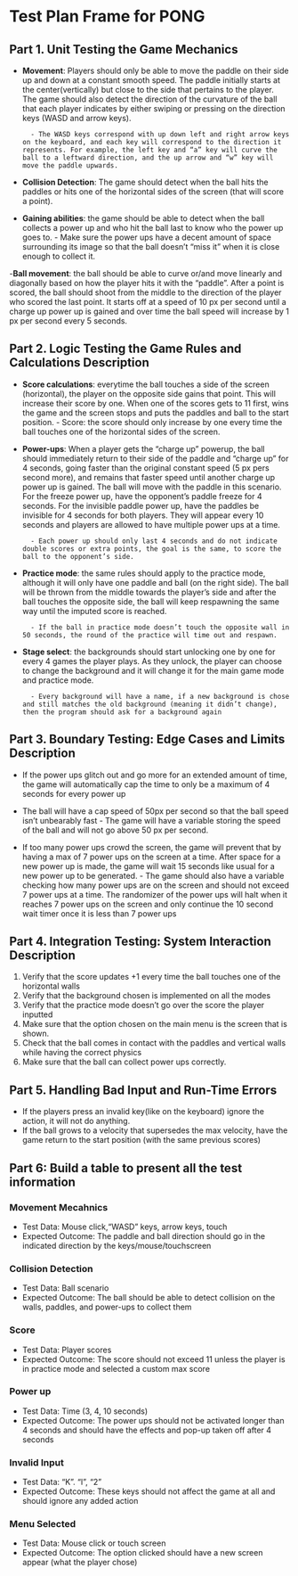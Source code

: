 # Test Plan Frame for PONG

## Part 1. Unit Testing the Game Mechanics

- **Movement**: Players should only be able to move the paddle on their side up and down at a constant smooth speed. The paddle initially starts at the center(vertically) but close to the side that pertains to the player. The game should also detect the direction of the curvature of the ball that each player indicates by either swiping or pressing on the direction keys (WASD and arrow keys).

        - The WASD keys correspond with up down left and right arrow keys on the keyboard, and each key will correspond to the direction it represents. For example, the left key and “a” key will curve the ball to a leftward direction, and the up arrow and “w” key will move the paddle upwards.

- **Collision Detection**: The game should detect when the ball hits the paddles or hits one of the horizontal sides of the screen (that will score a point).

- **Gaining abilities**: the game should be able to detect when the ball collects a power up and who hit the ball last to know who the power up goes to.
        - Make sure the power ups have a decent amount of space surrounding its image so that the ball doesn’t “miss it” when it is close enough to collect it.

-**Ball movement**: the ball should be able to curve or/and move linearly and diagonally based on how the player hits it with the “paddle”. After a point is scored, the ball should shoot from the middle to the direction of the player who scored the last point. It starts off at a speed of 10 px per second until a charge up power up is gained and over time the ball speed will increase by 1 px per second every 5 seconds.

## Part 2. Logic Testing the Game Rules and Calculations Description

- **Score calculations**: everytime the ball touches a side of the screen (horizontal), the player on the opposite side gains that point. This will increase their score by one. When one of the scores gets to 11 first, wins the game and the screen stops and puts the paddles and ball to the start position.
        - Score: the score should only increase by one every time the ball touches one of the horizontal sides of the screen.

- **Power-ups**: When a player gets the “charge up” powerup, the ball should immediately return to their side of the paddle and “charge up” for 4 seconds, going faster than the original constant speed (5 px pers second more), and remains that faster speed until another charge up power up is gained. The ball will move with the paddle in this scenario. For the freeze power up, have the opponent’s paddle freeze for 4 seconds. For the invisible paddle power up, have the paddles be invisible for 4 seconds for both players. They will appear every 10 seconds and players are allowed to have multiple power ups at a time.

        - Each power up should only last 4 seconds and do not indicate double scores or extra points, the goal is the same, to score the ball to the opponent’s side.

- **Practice mode**: the same rules should apply to the practice mode, although it will only have one paddle and ball (on the right side). The ball will be thrown from the middle towards the player’s side and after the ball touches the opposite side, the ball will keep respawning the same way until the imputed score is reached.

        - If the ball in practice mode doesn’t touch the opposite wall in 50 seconds, the round of the practice will time out and respawn.

- **Stage select**: the backgrounds should start unlocking one by one for every 4 games the player plays. As they unlock, the player can choose to change the background and it will change it for the main game mode and practice mode.

        - Every background will have a name, if a new background is chose and still matches the old background (meaning it didn’t change), then the program should ask for a background again

## Part 3. Boundary Testing: Edge Cases and Limits Description

- If the power ups glitch out and go more for an extended amount of time, the game will automatically cap the time to only be a maximum of 4 seconds for every power up

- The ball will have a cap speed of 50px per second so that the ball speed isn’t unbearably fast
        - The game will have a variable storing the speed of the ball and will not go above 50 px per second.

- If too many power ups crowd the screen, the game will prevent that by having a max of 7 power ups on the screen at a time. After space for a new power up is made, the game will wait 15 seconds like usual for a new power up to be generated.
        - The game should also have a variable checking how many power ups are on the screen and should not exceed 7 power ups at a time. The randomizer of the power ups will halt when it reaches 7 power ups on the screen and only continue the 10 second wait timer once it is less than 7 power ups

## Part 4. Integration Testing: System Interaction Description

1. Verify that the score updates +1 every time the ball touches one of the horizontal walls
2. Verify that the background chosen is implemented on all the modes
3. Verify that the practice mode doesn’t go over the score the player inputted
4. Make sure that the option chosen on the main menu is the screen that is shown.
5. Check that the ball comes in contact with the paddles and vertical walls while having the correct physics
6. Make sure that the ball can collect power ups correctly.

## Part 5. Handling Bad Input and Run-Time Errors

- If the players press an invalid key(like on the keyboard) ignore the action, it will not do anything.
- If the ball grows to a velocity that supersedes the max velocity, have the game return to the start position (with the same previous scores)

## Part 6: Build a table to present all the test information

### Movement Mecahnics

- Test Data: Mouse click,“WASD” keys, arrow keys, touch
- Expected Outcome: The paddle and ball direction should go in the indicated direction by the keys/mouse/touchscreen

### Collision Detection

- Test Data: Ball scenario
- Expected Outcome: The ball should be able to detect collision on the walls, paddles, and power-ups to collect them

### Score

- Test Data: Player scores
- Expected Outcome: The score should not exceed 11 unless the player is in practice mode and selected a custom max score

### Power up

- Test Data: Time (3, 4, 10 seconds)
- Expected Outcome: The power ups should not be activated longer than 4 seconds and should have the effects and pop-up taken off after 4 seconds

### Invalid Input

- Test Data: “K”. “l”, “2”
- Expected Outcome: These keys should not affect the game at all and should ignore any added action

### Menu Selected

- Test Data: Mouse click or touch screen
- Expected Outcome: The option clicked should have a new screen appear (what the player chose)
